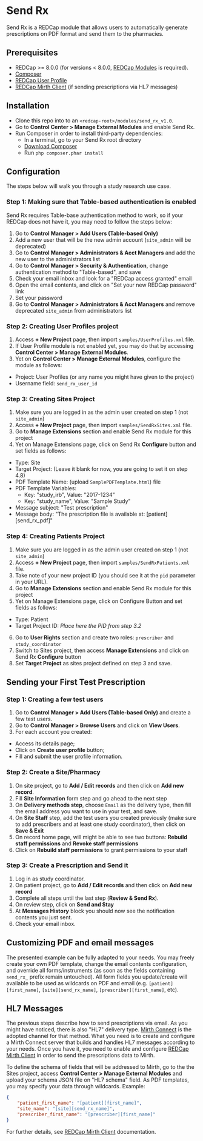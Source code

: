 # Send Rx

Send Rx is a REDCap module that allows users to automatically generate prescriptions on PDF format and send them to the pharmacies.

## Prerequisites
- REDCap >= 8.0.0 (for versions < 8.0.0, [REDCap Modules](https://github.com/vanderbilt/redcap-external-modules) is required).
- [Composer](https://getcomposer.org/)
- [REDCap User Profile](https://github.com/ctsit/redcap_user_profile)
- [REDCap Mirth Client](https://github.com/ctsit/redcap_mirth_client) (if sending prescriptions via HL7 messages)

## Installation
- Clone this repo into to an `<redcap-root>/modules/send_rx_v1.0`.
- Go to **Control Center > Manage External Modules** and enable Send Rx.
- Run Composer in order to install third-party dependencies:
  - In a terminal, go to your Send Rx root directory
  - [Download Composer](https://getcomposer.org/download/)
  - Run `php composer.phar install`

## Configuration
The steps below will walk you through a study research use case.

### Step 1: Making sure that Table-based authentication is enabled
Send Rx requires Table-base authentication method to work, so if your REDCap does not have it, you may need to follow the steps below:
1. Go to **Control Manager > Add Users (Table-based Only)**
2. Add a new user that will be the new admin account (`site_admin` will be deprecated)
3. Go to **Control Manager > Administrators & Acct Managers** and add the new user to the administrators list
4. Go to **Control Manager > Security & Authentication**, change authentication method to "Table-based", and save
5. Check your email inbox and look for a "REDCap access granted" email
6. Open the email contents, and click on "Set your new REDCap password" link
7. Set your password
8. Go to **Control Manager > Administrators & Acct Managers** and remove deprecated `site_admin` from administrators list

### Step 2: Creating User Profiles project
1. Access **+ New Project** page, then import `samples/UserProfiles.xml` file.
2. If User Profile module is not enabled yet, you may do that by accessing **Control Center > Manage External Modules**.
3. Yet on **Control Center > Manage External Modules**, configure the module as follows:
  - Project: User Profiles (or any name you might have given to the project)
  - Username field: `send_rx_user_id`

### Step 3: Creating Sites Project
1. Make sure you are logged in as the admin user created on step 1 (not `site_admin`)
2. Access **+ New Project** page, then import `samples/SendRxSites.xml` file.
3. Go to **Manage Extensions** section and enable Send Rx module for this project
4. Yet on Manage Extensions page, click on Send Rx **Configure** button and set fields as follows:
  - Type: Site
  - Target Project: (Leave it blank for now, you are going to set it on step 4.8)
  - PDF Template Name: (upload `SamplePDFTemplate.html`) file
  - PDF Template Variables:
    - Key: "study_irb", Value: "2017-1234"
    - Key: "study_name", Value: "Sample Study"
  - Message subject: "Test prescription"
  - Message body: "The prescription file is available at: [patient][send_rx_pdf]"

### Step 4: Creating Patients Project
1. Make sure you are logged in as the admin user created on step 1 (not `site_admin`)
2. Access **+ New Project** page, then import `samples/SendRxPatients.xml` file.
3. Take note of your new project ID (you should see it at the `pid` parameter in your URL).
4. Go to **Manage Extensions** section and enable Send Rx module for this project
5. Yet on Manage Extensions page, click on Configure Button and set fields as follows:
  - Type: Patient
  - Target Project ID: _Place here the PID from step 3.2_
6. Go to **User Rights** section and create two roles: `prescriber` and `study_coordinator`
7. Switch to Sites project, then access **Manage Extensions** and click on Send Rx **Configure** button
8. Set **Target Project** as sites project defined on step 3 and save.

## Sending your First Test Prescription

### Step 1: Creating a few test users
1. Go to **Control Manager > Add Users (Table-based Only)** and create a few test users.
2. Go to **Control Manager > Browse Users** and click on **View Users**.
3. For each account you created:
  - Access its details page;
  - Click on **Create user profile** button;
  - Fill and submit the user profile information.

### Step 2: Create a Site/Pharmacy
1. On site project, go to **Add / Edit records** and then click on **Add new record**.
2. Fill **Site Information** form step and go ahead to the next step
3. On **Delivery methods step**, choose `Email` as the delivery type, then fill the email address you want to use in your test, and save.
4. On **Site Staff** step, add the test users you created previously (make sure to add prescribers and at least one study coordinator), then click on **Save & Exit**
5. On record home page, will might be able to see two buttons: **Rebuild staff permissions** and **Revoke staff permissions**
6. Click on **Rebuild staff permissions** to grant permissions to your staff

### Step 3: Create a Prescription and Send it
1. Log in as study coordinator.
2. On patient project, go to **Add / Edit records** and then click on **Add new record**
3. Complete all steps until the last step (**Review & Send Rx**).
5. On review step, click on **Send and Stay**
6. At **Messages History** block you should now see the notification contents you just sent.
7. Check your email inbox.

## Customizing PDF and email messages

The presented example can be fully adapted to your needs. You may freely create your own PDF template, change the email contents configuration, and override all forms/instruments (as soon as the fields containing `send_rx_` prefix remain untouched). All form fields you update/create will available to be used as wildcards on PDF and email (e.g. `[patient][first_name]`, `[site][send_rx_name]`, `[prescriber][first_name]`, etc).

## HL7 Messages
The previous steps describe how to send prescriptions via email. As you might have noticed, there is also "HL7" delivery type. [Mirth Connect](https://www.mirth.com/) is the adopted channel for that method. What you need is to create and configure a Mirth Connect server that builds and handles HL7 messages according to your needs. Once you have it, you need to enable and configure [REDCap Mirth Client](https://github.com/ctsit/redcap_mirth_client) in order to send the prescriptions data to Mirth.

To define the schema of fields that will be addressed to Mirth, go to the the Sites project, access **Control Center > Manage External Modules** and upload your schema JSON file on "HL7 schema" field. As PDF templates, you may specify your data through wildcards. Example:
```json
{
    "patient_first_name": "[patient][first_name]",
    "site_name": "[site][send_rx_name]",
    "prescriber_first_name": "[prescriber][first_name]"
}
```
For further details, see [REDCap Mirth Client](https://github.com/ctsit/redcap_mirth_client) documentation.
